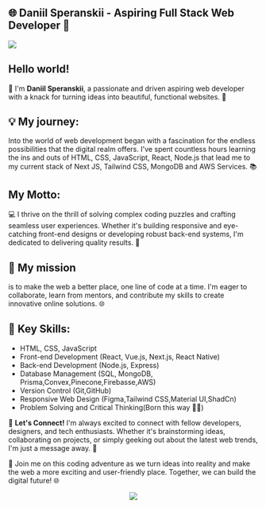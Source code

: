 ## 🌐 **Daniil Speranskii** - Aspiring Full Stack Web Developer 🚀

<a href="https://github-readme-stats.vercel.app/api/top-langs/?username=danieldo1&layout=compact" align="center"  >
  <img src="https://github-readme-stats.vercel.app/api?username=danieldo1&show_icons=true&theme=transparent" margin="20" />
</a>
<br />


## Hello world!
👋 I'm **Daniil Speranskii**, a passionate and driven aspiring web developer with a knack for turning ideas into beautiful, functional websites. 🌟

## 💡 My journey:
Into the world of web development began with a fascination for the endless possibilities that the digital realm offers. I've spent countless hours learning the ins and outs of HTML, CSS, JavaScript, React, Node.js that lead me to my current stack of Next JS, Tailwind CSS, MongoDB and AWS Services. 📚

## My Motto:
💻 I thrive on the thrill of solving complex coding puzzles and crafting seamless user experiences. Whether it's building responsive and eye-catching front-end designs or developing robust back-end systems, I'm dedicated to delivering quality results. 💪

## 🌟 My mission
is to make the web a better place, one line of code at a time. I'm eager to collaborate, learn from mentors, and contribute my skills to create innovative online solutions. 🌐

## 📌 **Key Skills**:

-   HTML, CSS, JavaScript
-   Front-end Development (React, Vue.js, Next.js, React Native)
-   Back-end Development (Node.js, Express)
-   Database Management (SQL, MongoDB, Prisma,Convex,Pinecone,Firebasse,AWS)
-   Version Control (Git,GitHub)
-   Responsive Web Design (Figma,Tailwind CSS,Material UI,ShadCn)
-   Problem Solving and Critical Thinking(Born this way 🤷🏻)

🔗 **Let's Connect!** I'm always excited to connect with fellow developers, designers, and tech enthusiasts. Whether it's brainstorming ideas, collaborating on projects, or simply geeking out about the latest web trends, I'm just a message away. 📧

🚀 Join me on this coding adventure as we turn ideas into reality and make the web a more exciting and user-friendly place. Together, we can build the digital future! 🌐


 <p align="center">
  <a href="https://skillicons.dev">
    <img src="https://skillicons.dev/icons?i=git,js,ts,nextjs,react,vite,html,css,tailwindcss,sass,aws,gcp,express,figma,firebase,mysql,mongodb,nodejs,postman" />
  </a>
</p>


 
